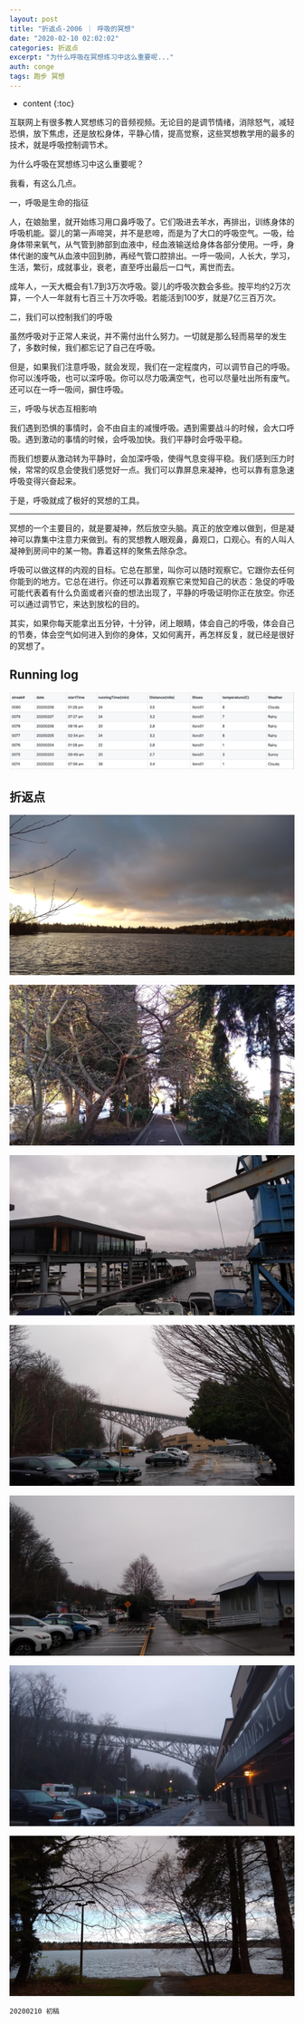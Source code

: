 ```yaml
---
layout: post
title: "折返点-2006 ｜ 呼吸的冥想"
date: "2020-02-10 02:02:02"
categories: 折返点
excerpt: "为什么呼吸在冥想练习中这么重要呢..."
auth: conge
tags: 跑步 冥想
---
```

* content
{:toc}

互联网上有很多教人冥想练习的音频视频。无论目的是调节情绪，消除怒气，减轻恐惧，放下焦虑，还是放松身体，平静心情，提高觉察，这些冥想教学用的最多的技术，就是呼吸控制调节术。

为什么呼吸在冥想练习中这么重要呢？

我看，有这么几点。

一，呼吸是生命的指征

人，在娘胎里，就开始练习用口鼻呼吸了。它们吸进去羊水，再排出，训练身体的呼吸机能。婴儿的第一声啼哭，并不是悲啼，而是为了大口的呼吸空气。一吸，给身体带来氧气，从气管到肺部到血液中，经血液输送给身体各部分使用。一呼，身体代谢的废气从血液中回到肺，再经气管口腔排出。一呼一吸间，人长大，学习，生活，繁衍，成就事业，衰老，直至呼出最后一口气，离世而去。

成年人，一天大概会有1.7到3万次呼吸。婴儿的呼吸次数会多些。按平均约2万次算，一个人一年就有七百三十万次呼吸。若能活到100岁，就是7亿三百万次。

二，我们可以控制我们的呼吸

虽然呼吸对于正常人来说，并不需付出什么努力。一切就是那么轻而易举的发生了，多数时候，我们都忘记了自己在呼吸。

但是，如果我们注意呼吸，就会发现，我们在一定程度内，可以调节自己的呼吸。你可以浅呼吸，也可以深呼吸。你可以尽力吸满空气，也可以尽量吐出所有废气。还可以在一呼一吸间，摒住呼吸。

三，呼吸与状态互相影响

我们遇到恐惧的事情时，会不由自主的减慢呼吸。遇到需要战斗的时候，会大口呼吸。遇到激动的事情的时候，会呼吸加快。我们平静时会呼吸平稳。

而我们想要从激动转为平静时，会加深呼吸，使得气息变得平稳。我们感到压力时候，常常的叹息会使我们感觉好一点。我们可以靠屏息来凝神，也可以靠有意急速呼吸变得兴奋起来。

于是，呼吸就成了极好的冥想的工具。

-----

冥想的一个主要目的，就是要凝神，然后放空头脑。真正的放空难以做到，但是凝神可以靠集中注意力来做到。有的冥想教人眼观鼻，鼻观口，口观心。有的人叫人凝神到房间中的某一物。靠着这样的聚焦去除杂念。

呼吸可以做这样的内观的目标。它总在那里，叫你可以随时观察它。它跟你去任何你能到的地方。它总在进行。你还可以靠着观察它来觉知自己的状态：急促的呼吸可能代表着有什么负面或者兴奋的想法出现了，平静的呼吸证明你正在放空。你还可以通过调节它，来达到放松的目的。

其实，如果你每天能拿出五分钟，十分钟，闭上眼睛，体会自己的呼吸，体会自己的节奏，体会空气如何进入到你的身体，又如何离开，再怎样反复，就已经是很好的冥想了。




## Running log
![Running log week 06, 2020](/assets/images/折返点/118382-92e8b6569b8e9688.png)

## 折返点
![20200202.jpg](/assets/images/折返点/118382-c208b864156a9a08.jpg)

![20200203.jpg](/assets/images/折返点/118382-2ba9e021b5d46d2f.jpg)

![20200204.jpg](/assets/images/折返点/118382-f9369199c5434c93.jpg)

![20200205.jpg](/assets/images/折返点/118382-bffd85838e8d894c.jpg)


![20200206.jpg](/assets/images/折返点/118382-58708214b8ff22d4.jpg)

![20200207.jpg](/assets/images/折返点/118382-6875c4f41aec83ee.jpg)

![20200208.jpg](/assets/images/折返点/118382-1814cfe7625cb752.jpg)

```
20200210 初稿
```
